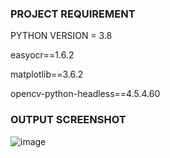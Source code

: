 ### PROJECT REQUIREMENT

PYTHON VERSION = 3.8

easyocr==1.6.2

matplotlib==3.6.2

opencv-python-headless==4.5.4.60

### OUTPUT SCREENSHOT

![image](https://github.com/Niltiwari7/from-image-to-text-generation/assets/93751356/caac484e-30f5-4d71-aecf-8c749499dbed)

